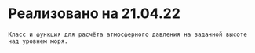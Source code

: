 
# Реализовано на 21.04.22

    Класс и функция для расчёта атмосферного давления на заданной высоте над уровнем моря.
    

